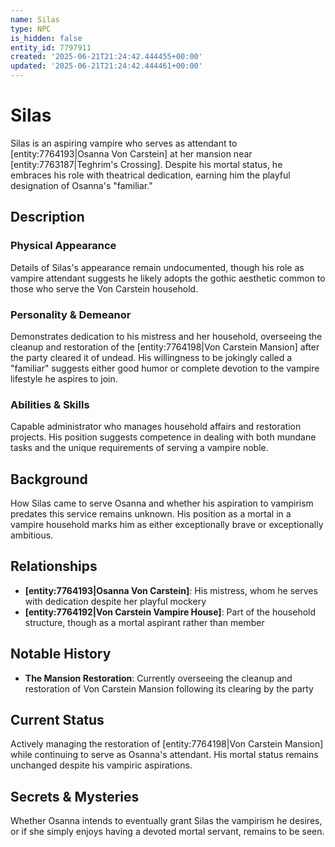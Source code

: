 ```yaml
---
name: Silas
type: NPC
is_hidden: false
entity_id: 7797911
created: '2025-06-21T21:24:42.444455+00:00'
updated: '2025-06-21T21:24:42.444461+00:00'
---
```


# Silas

Silas is an aspiring vampire who serves as attendant to [entity:7764193|Osanna Von Carstein] at her mansion near [entity:7763187|Teghrim's Crossing]. Despite his mortal status, he embraces his role with theatrical dedication, earning him the playful designation of Osanna's "familiar."

## Description

### Physical Appearance

Details of Silas's appearance remain undocumented, though his role as vampire attendant suggests he likely adopts the gothic aesthetic common to those who serve the Von Carstein household.

### Personality & Demeanor

Demonstrates dedication to his mistress and her household, overseeing the cleanup and restoration of the [entity:7764198|Von Carstein Mansion] after the party cleared it of undead. His willingness to be jokingly called a "familiar" suggests either good humor or complete devotion to the vampire lifestyle he aspires to join.

### Abilities & Skills

Capable administrator who manages household affairs and restoration projects. His position suggests competence in dealing with both mundane tasks and the unique requirements of serving a vampire noble.

## Background

How Silas came to serve Osanna and whether his aspiration to vampirism predates this service remains unknown. His position as a mortal in a vampire household marks him as either exceptionally brave or exceptionally ambitious.

## Relationships

- **[entity:7764193|Osanna Von Carstein]**: His mistress, whom he serves with dedication despite her playful mockery
- **[entity:7764192|Von Carstein Vampire House]**: Part of the household structure, though as a mortal aspirant rather than member

## Notable History

- **The Mansion Restoration**: Currently overseeing the cleanup and restoration of Von Carstein Mansion following its clearing by the party

## Current Status

Actively managing the restoration of [entity:7764198|Von Carstein Mansion] while continuing to serve as Osanna's attendant. His mortal status remains unchanged despite his vampiric aspirations.

## Secrets & Mysteries

Whether Osanna intends to eventually grant Silas the vampirism he desires, or if she simply enjoys having a devoted mortal servant, remains to be seen.